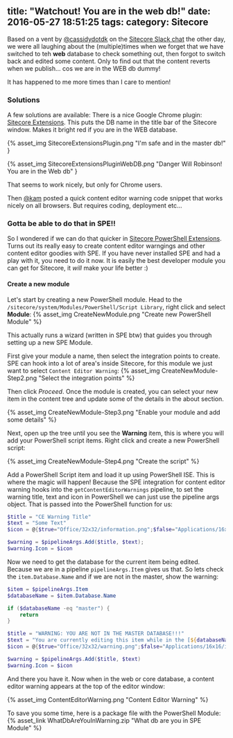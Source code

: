 title: "Watchout! You are in the web db!"
date: 2016-05-27 18:51:25
tags:
category: Sitecore
---

Based on a vent by [@cassidydotdk](https://twitter.com/cassidydotdk) on the [Sitecore Slack chat](http://sitecorechat.slack.com) the other day, we were all laughing about the (multiple)times when we forget that we have switched to teh **web** database to check something out, then forgot to switch back and edited some content. Only to find out that the content reverts when we publish... cos we are in the WEB db dummy!

It has happened to me more times than I care to mention!

### Solutions
A few solutions are available: There is a nice Google Chrome plugin: [Sitecore Extensions](https://alan-null.github.io/2016/05/sitecore-extensions_v1_0_0). This puts the DB name in the title bar of the Sitecore window. Makes it bright red if you are in the WEB database.

{% asset_img SitecoreExtensionsPlugin.png "I'm safe and in the master db!" }

{% asset_img SitecoreExtensionsPluginWebDB.png "Danger Will Robinson! You are in the Web db" }


That seems to work nicely, but only for Chrome users.

Then [@kam](https://twitter.com/kamsar) posted a quick content editor warning code snippet that works nicely on all browsers. But requires coding, deployment etc...

### Gotta be able to do that in SPE!!
So I wondered if we can do that quicker in [Sitecore PowerShell Extensions](https://marketplace.sitecore.net/en/Modules/Sitecore_PowerShell_console.aspx). Turns out its really easy to create content editor warngings and other content editor goodies with SPE. If you have never installed SPE and had a play with it, you need to do it now. It is easily the best developer module you can get for Sitecore, it *will* make your life better :)

#### Create a new module
Let's start by creating a new PowerShell module. Head to the `/sitecore/system/Modules/PowerShell/Script Library`, right click and select **Module**:
{% asset_img CreateNewModule.png "Create new PowerShell Module" %}


This actually runs a wizard (written in SPE btw) that guides you through setting up a new SPE Module.

First give your module a name, then select the integration points to create. SPE can hook into a lot of area's inside Sitecore, for this module we just want to select `Content Editor Warning`:
{% asset_img CreateNewModule-Step2.png "Select the integration points" %}


Then click *Proceed*. Once the module is created, you can select your new item in the content tree and update some of the details in the about section.

{% asset_img CreateNewModule-Step3.png "Enable your module and add some details" %}


Next, open up the tree until you see the **Warning** item, this is where you will add your PowerShell script items. Right click and create a new PowerShell script:

{% asset_img CreateNewModule-Step4.png "Create the script" %}


Add a PowerShell Script item and load it up using PowerShell ISE. This is where the magic will happen! Because the SPE integration for content editor warning hooks into the `getContentEditorWarnings` pipeline, to set the warning title, text and icon in PowerShell we can just use the pipeline args object. That is passed into the PowerShell function for us:

```PowerShell
$title = "CE Warning Title"
$text = "Some Text"
$icon = @{$true="Office/32x32/information.png";$false="Applications/16x16/warning.png"}[$SitecoreVersion.Major -gt 7]

$warning = $pipelineArgs.Add($title, $text);
$warning.Icon = $icon
```

Now we need to get the database for the current item being edited. Because we are in a pipeline `pipelineArgs.Item` gives us that. So lets check the `item.Database.Name` and if we are not in the master, show the warning:

```PowerShell
$item = $pipelineArgs.Item
$databaseName = $item.Database.Name

if ($databaseName -eq "master") {
    return
}

$title = "WARNING: YOU ARE NOT IN THE MASTER DATABASE!!!"
$text = "You are currently editing this item while in the [${databaseName}]! You should only do this if you really know what you are doing! Do you know what you are doing? Will you be my friend?"
$icon = @{$true="Office/32x32/warning.png";$false="Applications/16x16/information.png"}[$SitecoreVersion.Major -gt 7]

$warning = $pipelineArgs.Add($title, $text)
$warning.Icon = $icon
```

And there you have it. Now when in the web or core database, a content editor warning appears at the top of the editor window:

{% asset_img ContentEditorWarning.png "Content Editor Warning" %}

To save you some time, here is a package file with the PowerShell Module: {% asset_link WhatDbAreYouInWarning.zip "What db are you in SPE Module" %}